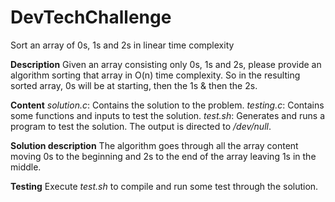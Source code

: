 # DevTechChallenge
Sort an array of 0s, 1s and 2s in linear time complexity

**Description**
Given an array consisting only 0s, 1s and 2s, please provide an algorithm sorting that array in O(n) time complexity. So in the resulting sorted array, 0s will be at starting, then the 1s & then the 2s.

**Content**
*solution.c*: Contains the solution to the problem.
*testing.c*: Contains some functions and inputs to test the solution.
*test.sh*: Generates and runs a program to test the solution. The output is directed to */dev/null*.

**Solution description**
The algorithm goes through all the array content moving 0s to the beginning and 2s to the end of the array leaving 1s in the middle.

**Testing**
Execute *test.sh* to compile and run some test through the solution.

